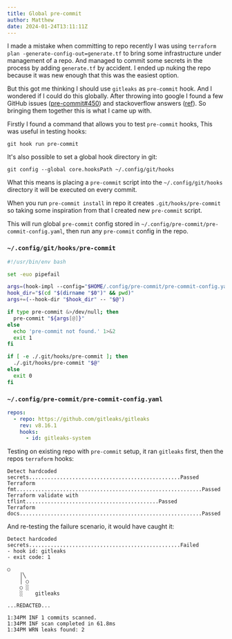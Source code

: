 ```yaml
---
title: Global pre-commit
author: Matthew
date: 2024-01-24T13:11:11Z
---
```


I made a mistake when committing to repo recently I was using `terraform plan -generate-config-out=generate.tf` to bring some infrastructure under management of a repo. And managed to commit some secrets in the process by adding `generate.tf` by accident. I ended up nuking the repo because it was new enough that this was the easiest option.

But this got me thinking I should use `gitleaks` as `pre-commit` hook. And I wondered if I could do this globally. After throwing into google I found a few GitHub issues ([pre-commit#450](https://github.com/pre-commit/pre-commit/issues/450)) and stackoverflow answers ([ref](https://stackoverflow.com/questions/48301280/how-can-i-manually-run-a-git-pre-commit-hook-without-attempting-a-commit)). So bringing them together this is what I came up with.

Firstly I found a command that allows you to test `pre-commit` hooks, This was useful in testing hooks:

```shell
git hook run pre-commit
```

It's also possible to set a global hook directory in git:

```shell
git config --global core.hooksPath ~/.config/git/hooks
```

What this means is placing a `pre-commit` script into the `~/.config/git/hooks` directory it will be executed on every commit.

When you run `pre-commit install` in repo it creates `.git/hooks/pre-commit` so taking some inspiration from that I created new `pre-commit` script.

This will run global `pre-commit` config stored in `~/.config/pre-commit/pre-commit-config.yaml`, then run any `pre-commit` config in the repo.

### `~/.config/git/hooks/pre-commit`

```bash
#!/usr/bin/env bash

set -euo pipefail

args=(hook-impl --config="$HOME/.config/pre-commit/pre-commit-config.yaml" --hook-type=pre-commit)
hook_dir="$(cd "$(dirname "$0")" && pwd)"
args+=(--hook-dir "$hook_dir" -- "$@")

if type pre-commit &>/dev/null; then
  pre-commit "${args[@]}"
else
  echo 'pre-commit not found.' 1>&2
  exit 1
fi

if [ -e ./.git/hooks/pre-commit ]; then
  ./.git/hooks/pre-commit "$@"
else
  exit 0
fi
```

### `~/.config/pre-commit/pre-commit-config.yaml`

```yaml
repos:
  - repo: https://github.com/gitleaks/gitleaks
    rev: v8.16.1
    hooks:
      - id: gitleaks-system
```

Testing on existing repo with `pre-commit` setup, it ran `gitleaks` first, then the repos `terraform` hooks:

```text
Detect hardcoded secrets.................................................Passed
Terraform fmt............................................................Passed
Terraform validate with tflint...........................................Passed
Terraform docs...........................................................Passed
```

And re-testing the failure scenario, it would have caught it:

```text
Detect hardcoded secrets.................................................Failed
- hook id: gitleaks
- exit code: 1

○
    │╲
    │ ○
    ○ ░
    ░    gitleaks

...REDACTED...

1:34PM INF 1 commits scanned.
1:34PM INF scan completed in 61.8ms
1:34PM WRN leaks found: 2
```
